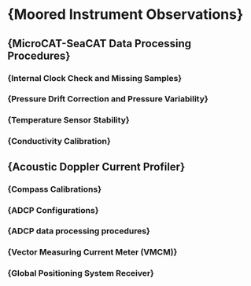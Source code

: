 # {Moored Instrument Observations}

## {MicroCAT-SeaCAT Data Processing Procedures}

### {Internal Clock Check and Missing Samples}
### {Pressure Drift Correction and Pressure Variability}
### {Temperature Sensor Stability}
### {Conductivity Calibration}

## {Acoustic Doppler Current Profiler}

### {Compass Calibrations}
### {ADCP Configurations}
### {ADCP data processing procedures}

### {Vector Measuring Current Meter (VMCM)}

### {Global Positioning System Receiver}


